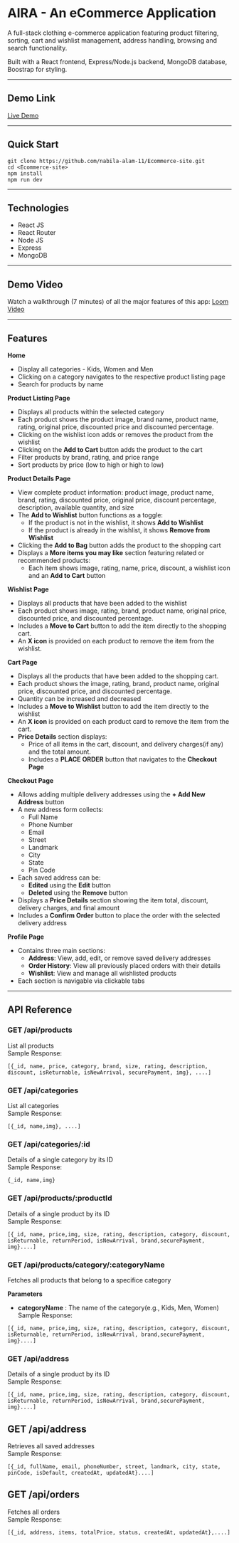 # AIRA - An eCommerce Application

A full-stack clothing e-commerce application featuring product filtering, sorting, cart and wishlist management, address handling, browsing and search functionality.

Built with a React frontend, Express/Node.js backend, MongoDB database, Boostrap for styling.

---

## Demo Link

[Live Demo](https://ecommerce-site-mocha-gamma.vercel.app/)

---

## Quick Start

```
git clone https://github.com/nabila-alam-11/Ecommerce-site.git
cd <Ecommerce-site>
npm install
npm run dev

```

---

## Technologies

- React JS
- React Router
- Node JS
- Express
- MongoDB

---

## Demo Video

Watch a walkthrough (7 minutes) of all the major features of this app:
[Loom Video]()

---

## Features

**Home**

- Display all categories - Kids, Women and Men
- Clicking on a category navigates to the respective product listing page
- Search for products by name

**Product Listing Page**

- Displays all products within the selected category
- Each product shows the product image, brand name, product name, rating, original price, discounted price and discounted percentage.
- Clicking on the wishlist icon adds or removes the product from the wishlist
- Clicking on the **Add to Cart** button adds the product to the cart
- Filter products by brand, rating, and price range
- Sort products by price (low to high or high to low)

**Product Details Page**

- View complete product information: product image, product name, brand, rating, discounted price, original price, discount percentage, description, available quantity, and size
- The **Add to Wishlist** button functions as a toggle:
  - If the product is not in the wishlist, it shows **Add to Wishlist**
  - If the product is already in the wishlist, it shows **Remove from Wishlist**
- Clicking the **Add to Bag** button adds the product to the shopping cart
- Displays a **More items you may like** section featuring related or recommended products:
  - Each item shows image, rating, name, price, discount, a wishlist icon and an **Add to Cart** button

**Wishlist Page**

- Displays all products that have been added to the wishlist
- Each product shows image, rating, brand, product name, original price, discounted price, and discounted percentage.
- Includes a **Move to Cart** button to add the item directly to the shopping cart.
- An **X icon** is provided on each product to remove the item from the wishlist.

**Cart Page**

- Displays all the products that have been added to the shopping cart.
- Each product shows the image, rating, brand, product name, original price, discounted price, and discounted percentage.
- Quantity can be increased and decreased
- Includes a **Move to Wishlist** button to add the item directly to the wishlist
- An **X icon** is provided on each product card to remove the item from the cart.
- **Price Details** section displays:
  - Price of all items in the cart, discount, and delivery charges(if any) and the total amount.
  - Includes a **PLACE ORDER** button that navigates to the **Checkout Page**

**Checkout Page**

- Allows adding multiple delivery addresses using the **+ Add New Address** button
- A new address form collects:
  - Full Name
  - Phone Number
  - Email
  - Street
  - Landmark
  - City
  - State
  - Pin Code
- Each saved address can be:
  - **Edited** using the **Edit** button
  - **Deleted** using the **Remove** button
- Displays a **Price Details** section showing the item total, discount, delivery charges, and final amount
- Includes a **Confirm Order** button to place the order with the selected delivery address

**Profile Page**

- Contains three main sections:
  - **Address**: View, add, edit, or remove saved delivery addresses
  - **Order History**: View all previously placed orders with their details
  - **Wishlist**: View and manage all wishlisted products
- Each section is navigable via clickable tabs

---

## API Reference

### **GET /api/products**<br>

List all products<br>
Sample Response:<br>

```
[{_id, name, price, category, brand, size, rating, description, discount, isReturnable, isNewArrival, securePayment, img}, ....]
```

### **GET /api/categories**<br>

List all categories<br>
Sample Response:<br>

```
[{_id, name,img}, ....]
```

### **GET /api/categories/:id**<br>

Details of a single category by its ID<br>
Sample Response:<br>

```
{_id, name,img}
```

### **GET /api/products/:productId**<br>

Details of a single product by its ID<br>
Sample Response:<br>

```
[{_id, name, price,img, size, rating, description, category, discount, isReturnable, returnPeriod, isNewArrival, brand,securePayment, img}....]
```

### **GET /api/products/category/:categoryName**<br>

Fetches all products that belong to a specifice category<br>

**Parameters**

- **categoryName** : The name of the category(e.g., Kids, Men, Women)
  Sample Response:<br>

```
[{_id, name, price,img, size, rating, description, category, discount, isReturnable, returnPeriod, isNewArrival, brand,securePayment, img}....]
```

### **GET /api/address**<br>

Details of a single product by its ID<br>
Sample Response:<br>

```
[{_id, name, price,img, size, rating, description, category, discount, isReturnable, returnPeriod, isNewArrival, brand,securePayment, img}....]
```

## **GET /api/address**<br>

Retrieves all saved addresses<br>
Sample Response:<br>

```
[{_id, fullName, email, phoneNumber, street, landmark, city, state, pinCode, isDefault, createdAt, updatedAt}....]
```

## **GET /api/orders**<br>

Fetches all orders<br>
Sample Response:<br>

```
[{_id, address, items, totalPrice, status, createdAt, updatedAt},....]
```
